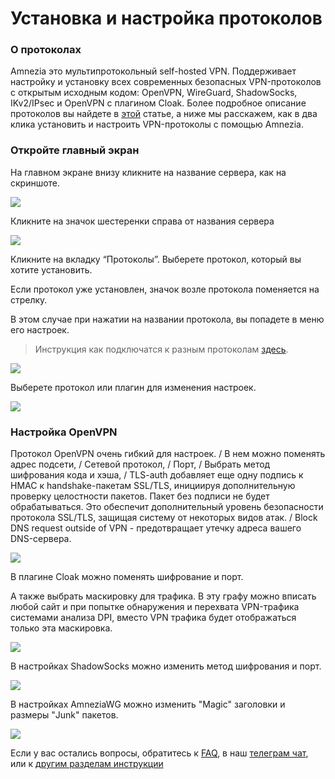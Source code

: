 # Установка и настройка протоколов

### О протоколах 

Amnezia это мультипротокольный self-hosted VPN. Поддерживает настройку и установку всех современных безопасных VPN-протоколов с открытым исходным кодом: 
OpenVPN, WireGuard, ShadowSocks, IKv2/IPsec и OpenVPN с плагином Cloak. Более подробное описание протоколов вы найдете в [этой] статье, 
а ниже мы расскажем, как в два клика установить и настроить VPN-протоколы c помощью Amnezia.
&nbsp;

### Откройте главный экран  

На главном экране внизу кликните на название сервера, как на скриншоте. 

![](https://raw.githubusercontent.com/amnezia-vpn/amnezia.org-content/master/docs/ru/instructions/11_installation-configuration-protocols/img/icp_ru_1.png)

Кликните на значок шестеренки справа от названия сервера 


![](https://raw.githubusercontent.com/amnezia-vpn/amnezia.org-content/master/docs/ru/instructions/11_installation-configuration-protocols/img/icp_ru_2.png)

Кликните на вкладку “Протоколы”.
Выберете протокол, который вы хотите установить.

Если протокол уже установлен, значок возле протокола поменяется на стрелку.  

В этом случае при нажатии на названии протокола, вы попадете в меню его настроек.

>Инструкция как подключатся к разным протоколам [здесь].

![](https://raw.githubusercontent.com/amnezia-vpn/amnezia.org-content/master/docs/ru/instructions/11_installation-configuration-protocols/img/icp_ru_3.png)

Выберете протокол или плагин для изменения настроек.

![](https://raw.githubusercontent.com/amnezia-vpn/amnezia.org-content/master/docs/ru/instructions/11_installation-configuration-protocols/img/icp_ru_4.png)

### Настройка OpenVPN

Протокол OpenVPN очень гибкий для настроек. /
В нем можно поменять адрес подсети, /
Сетевой протокол, /
Порт, /
Выбрать метод шифрования кода и хэша, /
TLS-auth добавляет еще одну подпись к HMAC к handshake-пакетам SSL/TLS, инициируя дополнительную проверку целостности пакетов. Пакет без подписи не будет обрабатываться. Это обеспечит дополнительный уровень безопасности протокола SSL/TLS, защищая систему от некоторых видов атак. /
Block DNS request outside of VPN - предотвращает утечку адреса вашего DNS-сервера.

![](https://raw.githubusercontent.com/amnezia-vpn/amnezia.org-content/master/docs/ru/instructions/11_installation-configuration-protocols/img/icp_ru_5.png)

В плагине Cloak можно поменять шифрование и порт. 

А также выбрать маскировку для трафика. 
В эту графу можно вписать любой сайт и при попытке обнаружения и перехвата VPN-трафика системами анализа DPI, вместо VPN трафика будет отображаться только эта маскировка.

![](https://raw.githubusercontent.com/amnezia-vpn/amnezia.org-content/master/docs/ru/instructions/11_installation-configuration-protocols/img/icp_ru_6.png)

В настройках ShadowSocks можно изменить метод шифрования и порт. 

![](https://raw.githubusercontent.com/amnezia-vpn/amnezia.org-content/master/docs/ru/instructions/11_installation-configuration-protocols/img/icp_ru_7.png)

В настройках AmneziaWG можно изменить "Magic" заголовки и размеры "Junk" пакетов.     

![](https://raw.githubusercontent.com/amnezia-vpn/amnezia.org-content/master/docs/ru/instructions/11_installation-configuration-protocols/img/icp_ru_8.png)

Если у вас остались вопросы, обратитесь к [FAQ], в наш [телеграм чат], или к [другим разделам инструкции]

[amnezia-site-ext-link]: https://amnezia-web-nx1r.vercel.app
[about-int-link]: /about
[этой]: ../instructions/09_about_protocols
[здесь]: ../instructions/14_protocol-change
[FAQ]: ../faq 
[телеграм чат]: https://t.me/amnezia_vpn
[другим разделам инструкции]: ../instructions

















